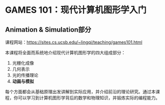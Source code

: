 # GAMES 101：现代计算机图形学入门

## Animation & Simulation部分

课程网站：https://sites.cs.ucsb.edu/~lingqi/teaching/games101.html

本课程将全面而系统地介绍现代计算机图形学的四大组成部分：

1. 光栅化成像
2. 几何表示
3. 光的传播理论
4. **动画与模拟**

每个方面都会从基础原理出发讲解到实际应用，并介绍前沿的理论研究。通过本课程，你可以学习到计算机图形学背后的数学和物理知识，并锻炼实际的编程能力。


